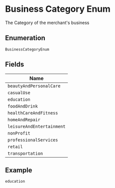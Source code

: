 
# Business Category Enum

The Category of the merchant's business

## Enumeration

`BusinessCategoryEnum`

## Fields

| Name |
|  --- |
| `beautyAndPersonalCare` |
| `casualUse` |
| `education` |
| `foodAndDrink` |
| `healthCareAndFitness` |
| `homeAndRepair` |
| `leisureAndEntertainment` |
| `nonProfit` |
| `professionalServices` |
| `retail` |
| `transportation` |

## Example

```
education
```

